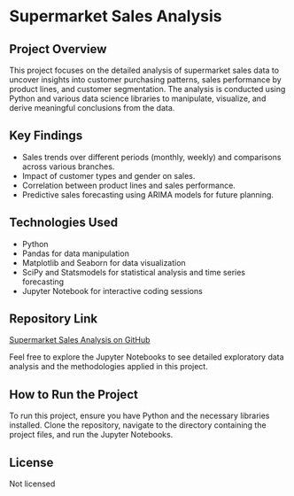 # Supermarket Sales Analysis

## Project Overview
This project focuses on the detailed analysis of supermarket sales data to uncover insights into customer purchasing patterns, sales performance by product lines, and customer segmentation. The analysis is conducted using Python and various data science libraries to manipulate, visualize, and derive meaningful conclusions from the data.

## Key Findings
- Sales trends over different periods (monthly, weekly) and comparisons across various branches.
- Impact of customer types and gender on sales.
- Correlation between product lines and sales performance.
- Predictive sales forecasting using ARIMA models for future planning.

## Technologies Used
- Python
- Pandas for data manipulation
- Matplotlib and Seaborn for data visualization
- SciPy and Statsmodels for statistical analysis and time series forecasting
- Jupyter Notebook for interactive coding sessions

## Repository Link
[Supermarket Sales Analysis on GitHub](https://github.com/victormakhuba/https-github.com-victormakhuba-Projects/blob/main/Supermarket-Sales.ipynb)

Feel free to explore the Jupyter Notebooks to see detailed exploratory data analysis and the methodologies applied in this project.

## How to Run the Project
To run this project, ensure you have Python and the necessary libraries installed. Clone the repository, navigate to the directory containing the project files, and run the Jupyter Notebooks.

## License
Not licensed

